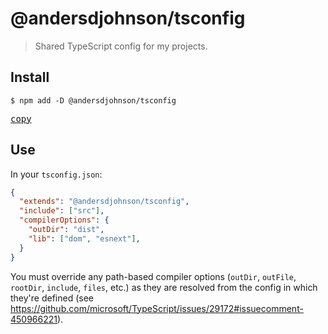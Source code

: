 # @andersdjohnson/tsconfig

> Shared TypeScript config for my projects.

## Install

```shell
$ npm add -D @andersdjohnson/tsconfig
```

[<kbd>copy</kbd>](https://copyhaste.com/c/?t=npm%20add%20-D%20%40andersdjohnson%2Ftsconfig)

## Use

In your `tsconfig.json`:

```json
{
  "extends": "@andersdjohnson/tsconfig",
  "include": ["src"],
  "compilerOptions": {
    "outDir": "dist",
    "lib": ["dom", "esnext"],
  }
}
```

You must override any path-based compiler options (`outDir`, `outFile`, `rootDir`, `include`, `files`, etc.) as they are resolved from the config in which they're defined (see https://github.com/microsoft/TypeScript/issues/29172#issuecomment-450966221).
